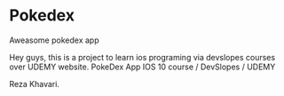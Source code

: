 # Pokedex
Aweasome pokedex app

Hey guys, this is a project to learn ios programing via devslopes courses over UDEMY website.
PokeDex App IOS 10 course / DevSlopes / UDEMY

Reza Khavari.
